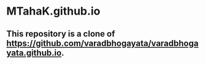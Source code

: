 # MTahaK.github.io
## This repository is a clone of https://github.com/varadbhogayata/varadbhogayata.github.io.
